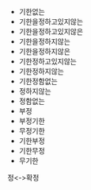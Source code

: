 - 기한없는
- 기한을정하고있지않는
- 기한을정하고있지않은
- 기한을정하지않는
- 기한을정하지않은
- 기한정하고있지않는
- 기한정하지않는
- 기한정함없는
- 정하지않는
- 정함없는
- 부정
- 부정기한
- 무정기한
- 기한부정
- 기한무정
- 무기한



정<->확정
